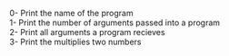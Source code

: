 0- Print the name of the program</br>
1- Print the number of arguments passed into a program</br>
2- Print all arguments a program recieves</br>
3- Print the multiplies two numbers</br>
